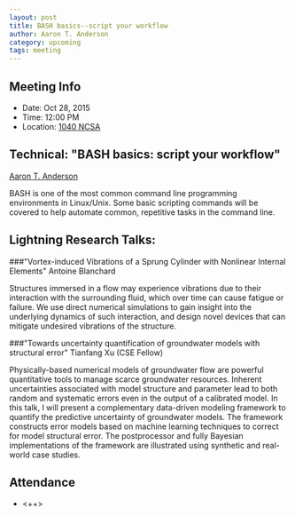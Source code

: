 ```yaml
---
layout: post
title: BASH basics--script your workflow
author: Aaron T. Anderson
category: upcoming
tags: meeting
---
```


## Meeting Info

* Date: Oct 28, 2015
* Time: 12:00 PM
* Location: [1040 NCSA][ncsa_map]

## Technical: "BASH basics: script your workflow"
[Aaron T. Anderson][aarona]

BASH is one of the most common command line programming environments in Linux/Unix. Some basic scripting commands will be covered to help automate common, repetitive tasks in the command line.

## Lightning Research Talks:

###"Vortex-induced Vibrations of a Sprung Cylinder with Nonlinear Internal Elements"
Antoine Blanchard

Structures immersed in a flow may experience vibrations due to their interaction with the surrounding fluid, which over time can cause fatigue or failure. We use direct numerical simulations to gain insight into the underlying dynamics of such interaction, and design novel devices that can mitigate undesired vibrations of the structure.

###"Towards uncertainty quantification of groundwater models with structural error"
Tianfang Xu (CSE Fellow)

Physically-based numerical models of groundwater flow are powerful quantitative tools to manage scarce groundwater resources. Inherent uncertainties associated with model structure and parameter lead to both random and systematic errors even in the output of a calibrated model. In this talk, I will present a complementary data-driven modeling framework to quantify the predictive uncertainty of groundwater models. The framework constructs error models based on machine learning techniques to correct for model structural error. The postprocessor and fully Bayesian implementations of the framework are illustrated using synthetic and real-world case studies.

## Attendance

- <++>


[ncsa_map]: http://illinois.edu/map/view?skinId=0&ACTION=MAP&buildingId=564
[aarona]: {{site.url}}/_people/Aaron_Anderson.html
